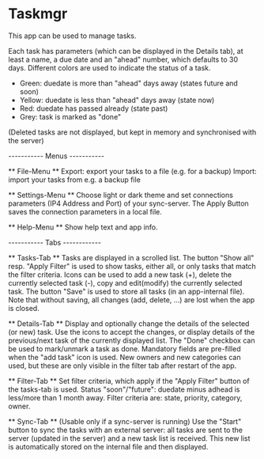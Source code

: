 # Taskmgr

This app can be used to manage tasks.

Each task has parameters (which can be displayed in the Details tab), at least a name, a due date and an "ahead" number, which defaults to 30 days.
Different colors are used to indicate the status of a task.
- Green:  duedate is more than 
          "ahead" days away 
          (states future and soon)
- Yellow: duedate is less than 
          "ahead" days away (state now)
- Red:    duedate has passed already
          (state past)
- Grey:   task is marked as "done"

(Deleted tasks are not displayed, but kept in memory and synchronised with the server)


----------- Menus -----------

** File-Menu **
Export: export your tasks to a file (e.g. for a backup)
Import: import your tasks from e.g. a backup file

** Settings-Menu **
Choose light or dark theme and set connections parameters (IP4 Address and Port) of your sync-server. 
The Apply Button saves the connection parameters in a local file.

** Help-Menu **
Show help text and app info.
  

----------- Tabs ------------
  
** Tasks-Tab **
Tasks are displayed in a scrolled list. The button "Show all" resp. "Apply Filter" is used to show tasks, either all, or only tasks that match the filter criteria.
Icons can be used to add a new task (+), delete the currently selected task (-), copy and edit(modify) the currently selected task. 
The button "Save" is used to store all tasks (in an app-internal file). Note that without saving, all changes (add, delete, ...) are lost when the app is closed.
  
** Details-Tab **
Display and optionally change the details of the selected (or new) task. Use the icons to accept the changes, or display details of the previous/next task of the currently displayed list.
The "Done" checkbox can be used to mark/unmark a task as done.
Mandatory fields are pre-filled when the "add task" icon is used.
New owners and new categories can used, but these are only visible in the filter tab after restart of the app.

** Filter-Tab **
Set filter criteria, which apply if the "Apply Filter" button of the tasks-tab is used.
Status "soon"/"future": duedate minus adhead is less/more than 1 month away.
Filter criteria are: state, priority, category, owner.

** Sync-Tab **
(Usable only if a sync-server is running)
Use the "Start" button to sync the tasks with an external server: all tasks are sent to the server (updated in the server) and a new task list is received. This new list is automatically stored on the internal file and then displayed.

